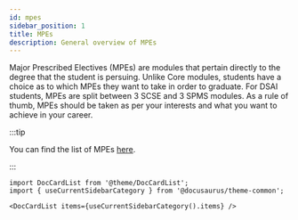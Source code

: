 ```yaml
---
id: mpes
sidebar_position: 1
title: MPEs
description: General overview of MPEs
---
```


Major Prescribed Electives (MPEs) are modules that pertain directly to the degree that the student is persuing. Unlike Core modules, students have a choice as to which MPEs they want to take in order to graduate. For DSAI students, MPEs are split between 3 SCSE and 3 SPMS modules. As a rule of thumb, MPEs should be taken as per your interests and what you want to achieve in your career.

:::tip

You can find the list of MPEs [here](<https://www.ntu.edu.sg/docs/librariesprovider118/ug/dsai/list-of-major-prescribed-electives-(dsai---jan-2022).pdf?sfvrsn=85833b7f_3>).

:::

```mdx-code-block
import DocCardList from '@theme/DocCardList';
import { useCurrentSidebarCategory } from '@docusaurus/theme-common';

<DocCardList items={useCurrentSidebarCategory().items} />
```
